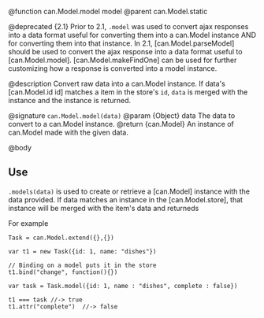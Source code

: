 @function can.Model.model model
@parent can.Model.static

@deprecated {2.1} Prior to 2.1, `.model` was used to convert ajax
responses into a data format useful for converting them into a can.Model instance
AND for converting them into that instance. In 2.1, [can.Model.parseModel] should
be used to convert the ajax response into a data format useful to [can.Model.model].
[can.Model.makeFindOne] can be used for further customizing how a response is
converted into a model instance.

@description Convert raw data into a can.Model instance. If data's [can.Model.id id]
matches a item in the store's `id`, `data` is merged with the instance and the
instance is returned.


@signature `can.Model.model(data)`
@param {Object} data The data to convert to a can.Model instance.
@return {can.Model} An instance of can.Model made with the given data.


@body

## Use

`.models(data)` is used to create or retrieve a [can.Model] instance
with the data provided. If data matches an instance in the [can.Model.store],
that instance will be merged with the item's data and returneds

For example

```
Task = can.Model.extend({},{})

var t1 = new Task({id: 1, name: "dishes"})

// Binding on a model puts it in the store
t1.bind("change", function(){})

var task = Task.model({id: 1, name : "dishes", complete : false})

t1 === task //-> true
t1.attr("complete")  //-> false
```
